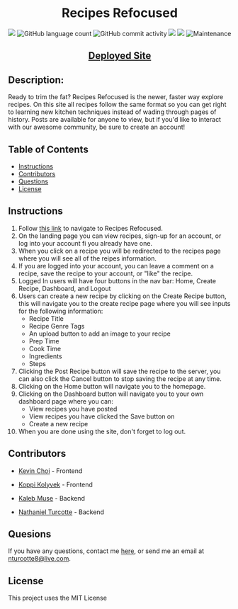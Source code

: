 <h1 align="center"><strong>Recipes Refocused</strong></h1>

<p align="center">
    <img src="https://img.shields.io/github/languages/top/TheHebi/recipe-forum-site">
    <img alt="GitHub language count" src="https://img.shields.io/github/languages/count/TheHebi/recipe-forum-site">
    <img alt="GitHub commit activity" src="https://img.shields.io/github/commit-activity/m/TheHebi/recipe-forum-site">
    <img src="https://img.shields.io/github/repo-size/TheHebi/recipe-forum-site">
    <img src="https://img.shields.io/badge/License-MIT-yellow.svg">
    <img alt="Maintenance" src="https://img.shields.io/maintenance/yes/2021">
</p>

<h2 align="center">
  <a href="">Deployed Site</a>
</h2>

## Description:

Ready to trim the fat? Recipes Refocused is the newer, faster way explore recipes. On this site all recipes follow the same format so you can get right to learning new kitchen techniques instead of wading through pages of history. Posts are available for anyone to view, but if you'd like to interact with our awesome community, be sure to create an account!

## Table of Contents

- [Instructions](#instructions)
- [Contributors](#contributors)
- [Questions](#questions)
- [License](#license)

## Instructions

1. Follow <a href="">this link</a> to navigate to Recipes Refocused.
2. On the landing page you can view recipes, sign-up for an account, or log into your account fi you already have one.
3. When you click on a recipe you will be redirected to the recipes page where you will see all of the reipes information.
4. If you are logged into your account, you can leave a comment on a recipe, save the recipe to your account, or "like" the recipe.
5. Logged In users will have four buttons in the nav bar: Home, Create Recipe, Dashboard, and Logout
6. Users can create a new recipe by clicking on the Create Recipe button, this will navigate you to the create recipe page where you will see inputs for the following information:
    * Recipe Title
    * Recipe Genre Tags
    * An upload button to add an image to your recipe
    * Prep Time
    * Cook Time
    * Ingredients
    * Steps 
7. Clicking the Post Recipe button will save the recipe to the server, you can also click the Cancel button to stop saving the recipe at any time.
8. Clicking on the Home button will navigate you to the homepage.
9. Clicking on the Dashboard button will navigate you to your own dashboard page where you can:
    * View recipes you have posted
    * View recipes you have clicked the Save button on
    * Create a new recipe
10. When you are done using the site, don't forget to log out.

## Contributors

* <a href="https://github.com/rhwlffk1028">Kevin Choi</a> - Frontend

* <a href="https://github.com/kkolyvek">Koppi Kolyvek</a> - Frontend

* <a href="https://github.com/kcmuse">Kaleb Muse</a> - Backend

* <a href="https://github.com/TheHebi">Nathaniel Turcotte</a> - Backend


## Quesions

If you have any questions, contact me <a href="https://github.com/TheHebi" target="_blank">here</a>, or send me an email at nturcotte8@live.com.

## License

This project uses the MIT License
